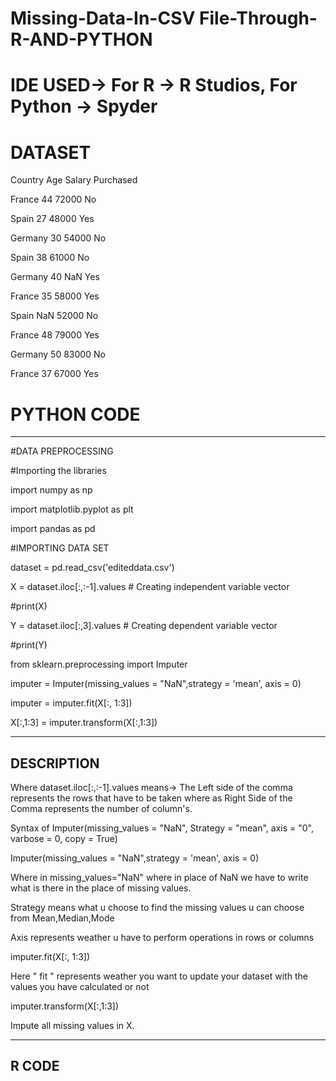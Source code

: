# Missing-Data-In-CSV File-Through-R-AND-PYTHON

# IDE USED-> For R -> R Studios, For Python -> Spyder

# DATASET 

Country	Age	Salary	Purchased

France	44	72000	    No

Spain	  27	48000	    Yes

Germany	30	54000	    No

Spain	  38	61000	    No

Germany	40		NaN     Yes

France	35	58000	    Yes

Spain		NaN 52000     No

France	48	79000	    Yes

Germany	50	83000	    No

France	37	67000	    Yes

# PYTHON CODE
-------------------------------------------------------------------
#DATA PREPROCESSING

#Importing the libraries 

import numpy as np

import matplotlib.pyplot as plt

import pandas as pd

#IMPORTING DATA SET

dataset = pd.read_csv('editeddata.csv')

X = dataset.iloc[:,:-1].values # Creating independent variable vector

#print(X)

Y = dataset.iloc[:,3].values # Creating dependent variable vector

#print(Y)

from sklearn.preprocessing import Imputer

imputer = Imputer(missing_values = "NaN",strategy = 'mean', axis = 0)

imputer = imputer.fit(X[:, 1:3])

X[:,1:3] = imputer.transform(X[:,1:3])

--------------------------------------------------------------------------------
DESCRIPTION
--------------------------------------------------------------------------------
Where dataset.iloc[:,:-1].values means-> The Left side of the comma represents the rows that have to be taken where as Right Side of the Comma represents the number of column's.

Syntax of Imputer(missing_values = "NaN", Strategy = "mean", axis = "0", varbose = 0, copy = True)

Imputer(missing_values = "NaN",strategy = 'mean', axis = 0)

Where in missing_values="NaN" where in place of NaN we have to write what is there in the place of missing values.

Strategy means what u choose to find the missing values u can choose from Mean,Median,Mode

Axis represents weather u have to perform operations in rows or columns

imputer.fit(X[:, 1:3])

Here " fit " represents weather you want to update your dataset with the values you have calculated or not

imputer.transform(X[:,1:3])

Impute all missing values in X.

----------------------------------------------------------------------------------
R CODE
--------------------------------------------------------------------------------

